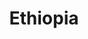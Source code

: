 ---
title: Ethiopia
crosslinks:
- worldnews
- languagelearning
- AMAAggregator
- history
- Somalia
- amharic
---